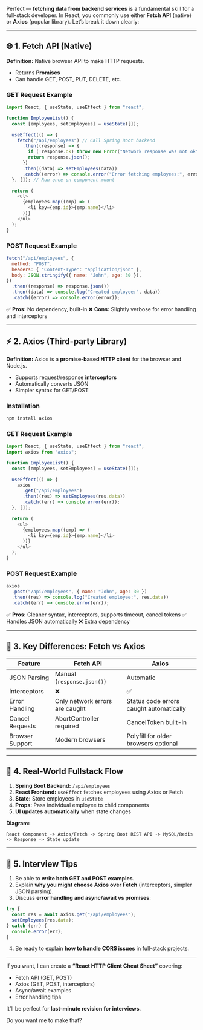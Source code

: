 Perfect — **fetching data from backend services** is a fundamental skill for a full-stack developer. In React, you commonly use either **Fetch API** (native) or **Axios** (popular library). Let’s break it down clearly:

---

## 🌐 **1. Fetch API (Native)**

**Definition:** Native browser API to make HTTP requests.

- Returns **Promises**
- Can handle GET, POST, PUT, DELETE, etc.

### **GET Request Example**

```javascript
import React, { useState, useEffect } from "react";

function EmployeeList() {
  const [employees, setEmployees] = useState([]);

  useEffect(() => {
    fetch("/api/employees") // Call Spring Boot backend
      .then((response) => {
        if (!response.ok) throw new Error("Network response was not ok");
        return response.json();
      })
      .then((data) => setEmployees(data))
      .catch((error) => console.error("Error fetching employees:", error));
  }, []); // Run once on component mount

  return (
    <ul>
      {employees.map((emp) => (
        <li key={emp.id}>{emp.name}</li>
      ))}
    </ul>
  );
}
```

### **POST Request Example**

```javascript
fetch("/api/employees", {
  method: "POST",
  headers: { "Content-Type": "application/json" },
  body: JSON.stringify({ name: "John", age: 30 }),
})
  .then((response) => response.json())
  .then((data) => console.log("Created employee:", data))
  .catch((error) => console.error(error));
```

✅ **Pros:** No dependency, built-in
❌ **Cons:** Slightly verbose for error handling and interceptors

---

## ⚡ **2. Axios (Third-party Library)**

**Definition:** Axios is a **promise-based HTTP client** for the browser and Node.js.

- Supports request/response **interceptors**
- Automatically converts JSON
- Simpler syntax for GET/POST

### **Installation**

```bash
npm install axios
```

### **GET Request Example**

```javascript
import React, { useState, useEffect } from "react";
import axios from "axios";

function EmployeeList() {
  const [employees, setEmployees] = useState([]);

  useEffect(() => {
    axios
      .get("/api/employees")
      .then((res) => setEmployees(res.data))
      .catch((err) => console.error(err));
  }, []);

  return (
    <ul>
      {employees.map((emp) => (
        <li key={emp.id}>{emp.name}</li>
      ))}
    </ul>
  );
}
```

### **POST Request Example**

```javascript
axios
  .post("/api/employees", { name: "John", age: 30 })
  .then((res) => console.log("Created employee:", res.data))
  .catch((err) => console.error(err));
```

✅ **Pros:** Cleaner syntax, interceptors, supports timeout, cancel tokens
✅ Handles JSON automatically
❌ Extra dependency

---

## 🧩 **3. Key Differences: Fetch vs Axios**

| Feature         | Fetch API                      | Axios                                   |
| --------------- | ------------------------------ | --------------------------------------- |
| JSON Parsing    | Manual (`response.json()`)     | Automatic                               |
| Interceptors    | ❌                             | ✅                                      |
| Error Handling  | Only network errors are caught | Status code errors caught automatically |
| Cancel Requests | AbortController required       | CancelToken built-in                    |
| Browser Support | Modern browsers                | Polyfill for older browsers optional    |

---

## 🔄 **4. Real-World Fullstack Flow**

1. **Spring Boot Backend:** `/api/employees`
2. **React Frontend:** `useEffect` fetches employees using Axios or Fetch
3. **State:** Store employees in `useState`
4. **Props:** Pass individual employee to child components
5. **UI updates automatically** when state changes

**Diagram:**

```
React Component -> Axios/Fetch -> Spring Boot REST API -> MySQL/Redis -> Response -> State update
```

---

## 🧠 **5. Interview Tips**

1. Be able to **write both GET and POST examples**.
2. Explain **why you might choose Axios over Fetch** (interceptors, simpler JSON parsing).
3. Discuss **error handling and async/await vs promises**:

```javascript
try {
  const res = await axios.get("/api/employees");
  setEmployees(res.data);
} catch (err) {
  console.error(err);
}
```

4. Be ready to explain **how to handle CORS issues** in full-stack projects.

---

If you want, I can create a **“React HTTP Client Cheat Sheet”** covering:

- Fetch API (GET, POST)
- Axios (GET, POST, interceptors)
- Async/await examples
- Error handling tips

It’ll be perfect for **last-minute revision for interviews**.

Do you want me to make that?
